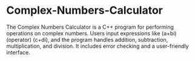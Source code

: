 # Complex-Numbers-Calculator
 The Complex Numbers Calculator is a C++ program for performing operations on complex numbers. Users input expressions like (a+bi) (operator) (c+di), and the program handles addition, subtraction, multiplication, and division. It includes error checking and a user-friendly interface.
